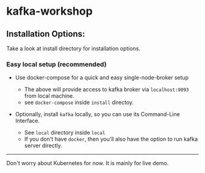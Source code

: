 # kafka-workshop

## Installation Options:

Take a look at install directory for installation options. 

### Easy local setup (recommended)
* Use docker-compose for a quick and easy single-node-broker setup
    * The above will provide access to kafka broker via `localhost:9093` from local machine.
    * see `docker-compose` inside `install` directoy.

* Optionally, install `kafka` locally, so you can use its Command-Line Interface. 
    * See `local` directory inside `local`
    * If you don't have `docker`, then you'll also have the option to run kafka server directly.
    
---

Don't worry about Kubernetes for now. It is mainly for live demo.

